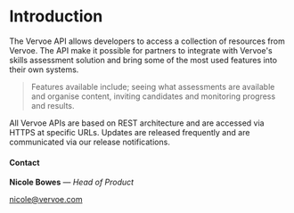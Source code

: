 # Introduction



The Vervoe API allows developers to access a collection of resources from Vervoe. The API make it possible for partners to integrate with Vervoe's skills assessment solution and bring some of the most used features into their own systems. 

> Features available include; seeing what assessments are available and organise content, inviting candidates and monitoring progress and results. 

All Vervoe APIs are based on REST architecture and are accessed via HTTPS at specific URLs. Updates are released frequently and are communicated via our release notifications. 


#### Contact 

**Nicole Bowes** — *Head of Product*  

[nicole@vervoe.com]("mailto:nicole+api@vervoe.com")
